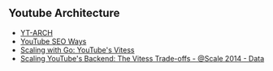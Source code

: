 ## Youtube Architecture

* [YT-ARCH](http://highscalability.com/youtube-architecture)
* [YouTube SEO Ways](https://backlinko.com/youtube-ranking-factors)
* [Scaling with Go: YouTube's Vitess](https://www.youtube.com/watch?v=midJ6b1LkA0)
* [Scaling YouTube's Backend: The Vitess Trade-offs - @Scale 2014 - Data](https://www.youtube.com/watch?v=5yDO-tmIoXY)
